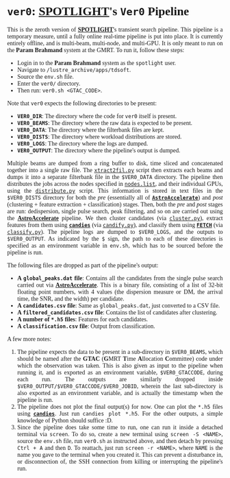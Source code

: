 <!--Just to prettify the display in my Markdown preview window.-->
<div style="font-family: JetBrainsMono Nerd Font">
<div align="justify">

# `ver0`: [**SPOTLIGHT**][spotlight]'s `Ver0` Pipeline

This is the zeroth version of [**SPOTLIGHT**][spotlight]'s transient search pipeline. This pipeline is a temporary measure, until a fully online real-time pipeline is put into place. It is currently entirely offline, and is multi-beam, multi-node, and multi-GPU. It is only meant to run on the **Param Brahmand** system at the GMRT. To run it, follow these steps:

- Login in to the **Param Brahmand** system as the `spotlight` user.
- Navigate to `/lustre_archive/apps/tdsoft`.
- Source the `env.sh` file.
- Enter the `ver0/` directory.
- Then run: `ver0.sh <GTAC_CODE>`.

Note that `ver0` expects the following directories to be present:

- **`VER0_DIR`**: The directory where the code for `ver0` itself is present.
- **`VER0_BEAMS`**: The directory where the raw data is expected to be present.
- **`VER0_DATA`**: The directory where the filterbank files are kept.
- **`VER0_DISTS`**: The directory where workload distributions are stored.
- **`VER0_LOGS`**: The directory where the logs are dumped.
- **`VER0_OUTPUT`**: The directory where the pipeline's output is dumped.

Multiple beams are dumped from a ring buffer to disk, time sliced and concatenated together into a single raw file. The [`xtract2fil.py`](./scripts/xtract2fil.py) script then extracts each beams and dumps it into a separate filterbank file in the `$VER0_DATA` directory. The pipeline then distributes the jobs across the nodes specified in [`nodes.list`](./assets/nodes.list), and their individual GPUs, using the [`distribute.py`](./scripts/distribute.py) script. This information is stored in text files in the `$VER0_DISTS` directory for both the *pre* (essentially all of [**`AstroAccelerate`**][AA]) and *post* (clustering + feature extraction + classification) stages. Then, both the *pre* and *post* stages are run: dedispersion, single pulse search, peak filtering, and so on are carried out using the [**AstroAccelerate**][AA] pipeline. We then cluster candidates (via [`cluster.py`](./scripts/cluster.py)), extract features from them using [**`candies`**][candies] (via [`candify.py`](./scripts/candify.py)), and classify them using [**`FETCH`**][FETCH] (via [`classify.py`](./scripts/classify.py)). The pipeline logs are dumped to `$VER0_LOGS`, and the outputs to `$VER0_OUTPUT`. As indicated by the `$` sign, the path to each of these directories is specified as an environment variable in `env.sh`, which has to be sourced before the pipeline is run.

The following files are dropped as part of the pipeline's output:

- **A `global_peaks.dat` file**: Contains all the candidates from the single pulse search carried out via [**AstroAccelerate**][AA]. This is a binary file, consisting of a list of 32-bit floating point numbers, with 4 values (the dispersion measure or DM, the arrival time, the SNR, and the width) per candidate.
- **A `candidates.csv` file**: Same as `global_peaks.dat`, just converted to a CSV file.
- **A `filtered_candidates.csv` file**: Contains the list of candidates after clustering.
- **A number of `*.h5` files**: Features for each candidates.
- **A `classification.csv` file**: Output from classification.

A few more notes:

1. The pipeline expects the data to be present in a sub-directory in `$VER0_BEAMS`, which should be named after the **GTAC** (**G**MRT **T**ime **A**llocation **C**ommittee) code under which the observation was taken. This is also given as input to the pipeline when running it, and is exported as an environment variable, `$VER0_GTACCODE`, during each run. The outputs are similarly dropped inside `$VER0_OUTPUT/$VER0_GTACCODE/$VER0_JOBID`, wherein the last sub-directory is also exported as an environment variable, and is actually the timestamp when the pipeline is run.
2. The pipeline does not plot the final output(s) for now. One can plot the `*.h5` files using [**`candies`**][candies]. Just run `candies plot *.h5`. For the other outputs, a simple knowledge of Python should suffice :D.
3. Since the pipeline does take some time to run, one can run it inside a detached terminal via `screen`. To do so, create a new terminal using `screen -S <NAME>`, source the `env.sh` file, run `ver0.sh` as instructed above, and then detach by pressing `Ctrl + A` and then `D`. To reattach, just run `screen -r <NAME>`, where `NAME` is the name you gave to the terminal when you created it. This can prevent a disturbance in, or disconnection of, the SSH connection from killing or interrupting the pipeline's run.

</div>
</div>

[FETCH]: https://github.com/devanshkv/fetch
[spotlight]: https://spotlight.ncra.tifr.res.in
[candies]: https://github.com/astrogewgaw/candies
[AA]: https://github.com/AstroAccelerateOrg/astro-accelerate
